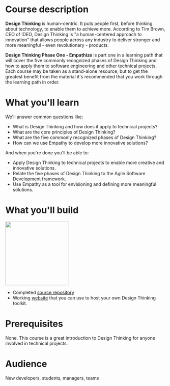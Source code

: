 # Course description
**Design Thinking** is human-centric. It puts people first, before thinking about technology, to enable them to achieve more.  According to Tim Brown, CEO of IDEO, Design Thinking is "a human-centered approach to innovation" that allows people across any industry to deliver stronger and more meaningful - even revolutionary - products.

**Design Thinking Phase One - Empathize** is part one in a learning path that will cover the five commonly recognized phases of Design Thinking and how to apply them to software engineering and other technical projects.  Each course may be taken as a stand-alone resource, but to get the greatest benefit from the material it's recommended that you work through the learning path in order.

# What you'll learn

We'll answer common questions like:
- What is Design Thinking and how does it apply to technical projects?
- What are the core principles of Design Thinking?
- What are the five commonly recognized phases of Design Thinking?
- How can we use Empathy to develop more innovative solutions?

And when you're done you'll be able to:
- Apply Design Thinking to technical projects to enable more creative and innovative solutions.
- Relate the five phases of Design Thinking to the Agile Software Development framework.
- Use Empathy as a tool for envisioning and defining more meaningful solutions.

# What you'll build

<p align="left">
  <img src="https://user-images.githubusercontent.com/38021615/74766565-2f197600-523a-11ea-9639-e22513cf6e6e.png" width="200" height="200">
</p>

- Completed [source repository](https://github.com/githubtraining/design-thinking-phase-one-empathy/)
- Working [website](https://githubtraining.github.io/github-slideshow-demo/) that you can use to host your own Design Thinking toolkit.

# Prerequisites
None. This course is a great introduction to Design Thinking for anyone involved in technical projects.

# Audience

New developers, students, managers, teams
